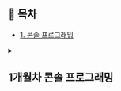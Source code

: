 ## 📌 목차  
- [1. 콘솔 프로그래밍](#console)  

<details>
  <summary><h2 id="console"><b>1개월차 콘솔 프로그래밍</b></h2></summary>

   ## ⍩⃝팩맨 제작
   <p align="center">
     ▼아래 팩맨을 클릭하시면 팩맨 소스코드로 들어갑니다!▼<br/>
     <a href="https://github.com/sansitasan/WantedLecture/tree/main/PackMan" target="_blank">
     <img src="https://github.com/user-attachments/assets/65fe3afc-3162-4688-9570-559e36f6bad6" width="400px">
     </p>
     </a>

  > <details>
  >   <summary><h3>🛠 주요 작업</h3></summary>
  >   
  > >   <details>
  > >    <summary>MemoryPool 제작</summary>
  > >    - 템플릿으로 생성, 삭제가 빈번한 객체들에게 사용할 수 있도록 제작  
  > >    - 메모리를 잡아두고, 부족할 때마다 공간을 2배로 확장  
  > >    - `Placement new` 활용하여 미리 확보된 공간에 객체 생성  
  > >    <p align="center">
  > >      <img src="https://github.com/user-attachments/assets/b4c17d18-e3ea-408f-b2c1-5875a0de8e5b" width="400px">
  > >      <img src="https://github.com/user-attachments/assets/ab0455ef-a5ba-4d79-a2a3-702876eac62f" width="400px">
  > >    </p>
  > >  </details>
  >   
  > >  <details>
  > >    <summary>BT 활용 AI 제작</summary>
  > >    - Node들의 조건 체크로 실행 노드 결정  
  > >    - 적의 방향을 확률적으로 전환하며 AI 구현  
  > >    - 플레이어가 근처에 있으면 방향 전환  
  > >    - 아이템을 먹었다면, 플레이어와 먼 곳으로 도망  
  > >    <p align="center">
  > >      <img src="https://github.com/user-attachments/assets/ef07f652-d1d7-4e03-abb7-a7f43337a2b1" width="400px">
  > >      <img src="https://github.com/user-attachments/assets/b99a6a93-8769-4b4d-b825-8dd0f989d3da" width="400px">
  > >    </p>
  > >  </details>
  >   
  > >  <details>
  > >    <summary>함수 포인터를 활용한 인풋 매니저, 코루틴 제작</summary>
  > >    - 키와 함수, 객체 타입을 바인딩 후 엔진 내 변수에 등록  
  > >    - 매 프레임 키 상태를 체크하여 적절한 함수 실행  
  > >    - 실행할 함수와 객체 타입, 시간과 반복 여부를 받아 타이머 매니저에 등록  
  > >    - 타이머 매니저는 MemoryPool 사용  
  > >    <p align="center">
  > >      <img src="https://github.com/user-attachments/assets/156f7453-0390-43fe-97ce-be2a2e8f8967" width="400px">
  > >      <img src="https://github.com/user-attachments/assets/305459d0-3af2-492a-aa8b-a2d533297ca9" width="400px">
  > >      <img src="https://github.com/user-attachments/assets/a470f9b9-97fa-46b2-ac4c-ed134c63382d" width="800px">
  > >    </p>
  > >  </details>
  >   
  > </details>
  > 
  > <details>
  >   <summary><h3>🚨 이슈/해결</h3></summary>
  >   
  > >  <details>
  > >    <summary>적 AI가 같은 자리에서 계속 움직이는 현상</summary>
  > >    - 매 프레임 랜덤 방향 결정으로 인해 발생  
  > >    - 한 칸마다 방향을 결정하거나 갈림길에서 방향 결정하여 해결  
  > >  </details>
  >   
  > >  <details>
  > >    <summary>플레이어를 쫓거나 도망칠 때 프레임 드랍 발생</summary>
  > >    - 매 프레임 A* 사용으로 과부하 발생  
  > >    - 특정 범위 내에서 방향을 정하고 탐색하는 방식으로 해결  
  > >  </details>
  >   
  > >  <details>
  > >    <summary>Placement new 사용 시 컴파일 오류 발생</summary>
  > >    - new를 memory leak 확인을 위해 매크로로 변경하여 발생  
  > >    - 매크로에서 사용하는 이름을 전부 변경하여 해결  
  > >  </details>
  >   
  > >  <details>
  > >    <summary>Scene 전환 시에도 플레이어가 입력을 받는 문제</summary>
  > >    - 함수 포인터 실행 시 active 여부 검사 누락  
  > >    - 객체별 active 상태를 체크하는 bool 변수를 추가하여 해결  
  > >  </details>
  >   
  > >  <details>
  > >    <summary>Switch 문 중간에 객체 정의 시 에러</summary>
  > >    - switch 문에서 중괄호 없이 case를 사용할 경우 발생  
  > >    - 객체 정의를 하는 case는 중괄호로 감싸 해결  
  > >  </details>
  >   
  > </details>

</details>
